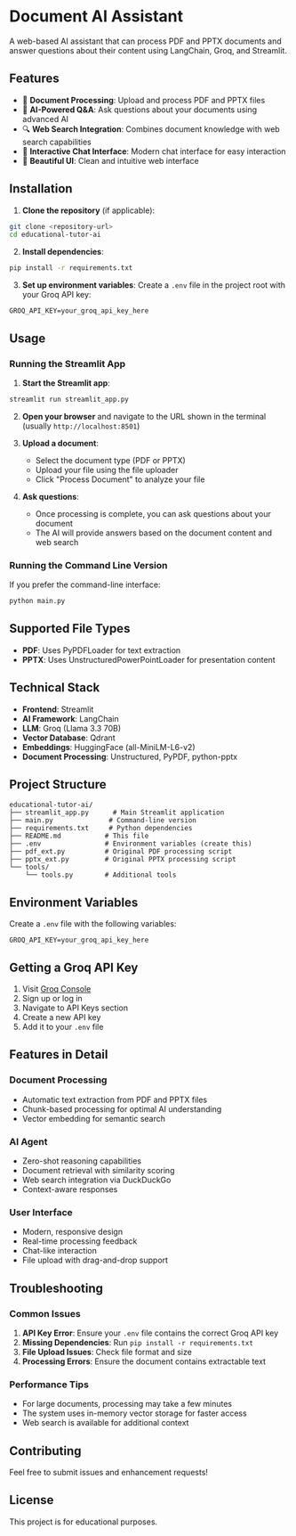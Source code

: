 # Document AI Assistant

A web-based AI assistant that can process PDF and PPTX documents and answer questions about their content using LangChain, Groq, and Streamlit.

## Features

- 📄 **Document Processing**: Upload and process PDF and PPTX files
- 🤖 **AI-Powered Q&A**: Ask questions about your documents using advanced AI
- 🔍 **Web Search Integration**: Combines document knowledge with web search capabilities
- 💬 **Interactive Chat Interface**: Modern chat interface for easy interaction
- 🎨 **Beautiful UI**: Clean and intuitive web interface

## Installation

1. **Clone the repository** (if applicable):
```bash
git clone <repository-url>
cd educational-tutor-ai
```

2. **Install dependencies**:
```bash
pip install -r requirements.txt
```

3. **Set up environment variables**:
Create a `.env` file in the project root with your Groq API key:
```
GROQ_API_KEY=your_groq_api_key_here
```

## Usage

### Running the Streamlit App

1. **Start the Streamlit app**:
```bash
streamlit run streamlit_app.py
```

2. **Open your browser** and navigate to the URL shown in the terminal (usually `http://localhost:8501`)

3. **Upload a document**:
   - Select the document type (PDF or PPTX)
   - Upload your file using the file uploader
   - Click "Process Document" to analyze your file

4. **Ask questions**:
   - Once processing is complete, you can ask questions about your document
   - The AI will provide answers based on the document content and web search

### Running the Command Line Version

If you prefer the command-line interface:

```bash
python main.py
```

## Supported File Types

- **PDF**: Uses PyPDFLoader for text extraction
- **PPTX**: Uses UnstructuredPowerPointLoader for presentation content

## Technical Stack

- **Frontend**: Streamlit
- **AI Framework**: LangChain
- **LLM**: Groq (Llama 3.3 70B)
- **Vector Database**: Qdrant
- **Embeddings**: HuggingFace (all-MiniLM-L6-v2)
- **Document Processing**: Unstructured, PyPDF, python-pptx

## Project Structure

```
educational-tutor-ai/
├── streamlit_app.py      # Main Streamlit application
├── main.py              # Command-line version
├── requirements.txt     # Python dependencies
├── README.md           # This file
├── .env                # Environment variables (create this)
├── pdf_ext.py          # Original PDF processing script
├── pptx_ext.py         # Original PPTX processing script
└── tools/
    └── tools.py        # Additional tools
```

## Environment Variables

Create a `.env` file with the following variables:

```env
GROQ_API_KEY=your_groq_api_key_here
```

## Getting a Groq API Key

1. Visit [Groq Console](https://console.groq.com/)
2. Sign up or log in
3. Navigate to API Keys section
4. Create a new API key
5. Add it to your `.env` file

## Features in Detail

### Document Processing
- Automatic text extraction from PDF and PPTX files
- Chunk-based processing for optimal AI understanding
- Vector embedding for semantic search

### AI Agent
- Zero-shot reasoning capabilities
- Document retrieval with similarity scoring
- Web search integration via DuckDuckGo
- Context-aware responses

### User Interface
- Modern, responsive design
- Real-time processing feedback
- Chat-like interaction
- File upload with drag-and-drop support

## Troubleshooting

### Common Issues

1. **API Key Error**: Ensure your `.env` file contains the correct Groq API key
2. **Missing Dependencies**: Run `pip install -r requirements.txt`
3. **File Upload Issues**: Check file format and size
4. **Processing Errors**: Ensure the document contains extractable text

### Performance Tips

- For large documents, processing may take a few minutes
- The system uses in-memory vector storage for faster access
- Web search is available for additional context

## Contributing

Feel free to submit issues and enhancement requests!

## License

This project is for educational purposes.

